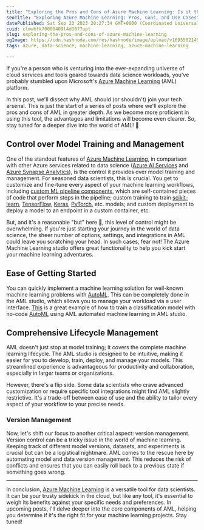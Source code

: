 ```yaml
---
title: "Exploring the Pros and Cons of Azure Machine Learning: Is it the Right Tool for Your Data Science Arsenal?"
seoTitle: "Exploring Azure Machine Learning: Pros, Cons, and Use Cases"
datePublished: Sat Sep 23 2023 20:27:34 GMT+0000 (Coordinated Universal Time)
cuid: clmwhfk70000409l4d3877upt
slug: exploring-the-pros-and-cons-of-azure-machine-learning
ogImage: https://cdn.hashnode.com/res/hashnode/image/upload/v1695502145299/a55c6d49-ddc6-4562-9d6d-5ad5d6f68e63.jpeg
tags: azure, data-science, machine-learning, azure-machine-learning

---
```


If you're a person who is venturing into the ever-expanding universe of cloud services and tools geared towards data science workloads, you've probably stumbled upon Microsoft's [Azure Machine Learning](https://learn.microsoft.com/en-us/azure/machine-learning/?view=azureml-api-2) (AML) platform.

In this post, we'll dissect why AML should (or shouldn't) join your tech arsenal. This is just the start of a series of posts where we'll explore the pros and cons of AML in greater depth. As we become more proficient in using this tool, the advantages and limitations will become even clearer. So, stay tuned for a deeper dive into the world of AML! 🚀

## Control over Model Training and Management

One of the standout features of [Azure Machine Learning](https://learn.microsoft.com/en-us/azure/machine-learning/?view=azureml-api-2), in comparison with other Azure services related to data science ([Azure AI Services](https://learn.microsoft.com/en-us/azure/ai-services/) and [Azure Synapse Analytics](https://learn.microsoft.com/en-us/azure/synapse-analytics/)), is the control it provides over model training and management. For seasoned data scientists, this is crucial. You get to customize and fine-tune every aspect of your machine learning workflows, including [custom ML pipeline components](https://learn.microsoft.com/en-us/azure/machine-learning/how-to-create-component-pipeline-python?view=azureml-api-2), which are self-contained pieces of code that perform steps in the pipeline; custom training to train [scikit-learn](https://scikit-learn.org), [TensorFlow](https://www.tensorflow.org/), [Keras](https://keras.io/), [PyTorch](https://pytorch.org/), etc. models; and custom deployment to deploy a model to an endpoint in a custom container, etc.

But, and it's a reasonable "but" here 🤔, this level of control might be overwhelming. If you're just starting your journey in the world of data science, the sheer number of options, settings, and integrations in AML could leave you scratching your head. In such cases, fear not! The Azure Machine Learning studio offers great functionality to help you kick start your machine learning adventures.

## Ease of Getting Started

You can quickly implement a machine learning solution for well-known machine learning problems with [AutoML](https://learn.microsoft.com/en-us/azure/machine-learning/concept-automated-ml?view=azureml-api-2). This can be completely done in the AML studio, which allows you to manage your workload via a user interface. [This](https://learn.microsoft.com/en-us/azure/machine-learning/tutorial-first-experiment-automated-ml?view=azureml-api-2) is a great example of how to train a classification model with no-code [AutoML](https://learn.microsoft.com/en-us/azure/machine-learning/concept-automated-ml?view=azureml-api-2) using AML automated machine learning in AML studio.

## Comprehensive Lifecycle Management

AML doesn't just stop at model training; it covers the complete machine learning lifecycle. The AML studio is designed to be intuitive, making it easier for you to develop, train, deploy, and manage your models. This streamlined experience is advantageous for productivity and collaboration, especially in larger teams or organizations.

However, there's a flip side. Some data scientists who crave advanced customization or require specific tool integrations might find AML slightly restrictive. It's a trade-off between ease of use and the ability to tailor every aspect of your workflow to your precise needs.

### Version Management

Now, let's shift our focus to another critical aspect: version management. Version control can be a tricky issue in the world of machine learning. Keeping track of different model versions, datasets, and experiments is crucial but can be a logistical nightmare. AML comes to the rescue here by automating model and data version management. This reduces the risk of conflicts and ensures that you can easily roll back to a previous state if something goes wrong.

---

In conclusion, [Azure Machine Learning](https://learn.microsoft.com/en-us/azure/machine-learning/?view=azureml-api-2) is a versatile tool for data scientists. It can be your trusty sidekick in the cloud, but like any tool, it's essential to weigh its benefits against your specific needs and preferences. In upcoming posts, I'll delve deeper into the core components of AML, helping you determine if it's the right fit for your machine learning projects. Stay tuned!